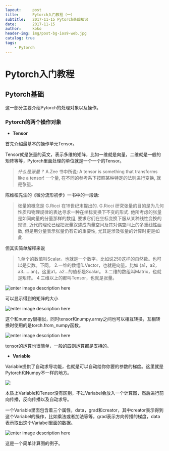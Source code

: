 ```yaml
---
layout:     post
title:      Pytorch入门教程（一）
subtitle:   2017-11-15 Pytorch基础知识
date:       2017-11-15
author:     koko
header-img: img/post-bg-ios9-web.jpg
catalog: true
tags:
    - Pytorch
---
```


# Pytorch入门教程

## Pytorch基础

这一部分主要介绍Pytorch的处理对象以及操作。

### Pytorch的两个操作对象

- **Tensor**

首先介绍最基本的操作单元Tensor。



Tensor就是张量的英文，表示多维的矩阵，比如一维就是向量，二维就是一般的矩阵等等，Pytorch里面处理的单位就是一个一个的Tensor。

>*什么是张量？*
>A.Zee 书中所说: A tensor is something that transforms like a tensor! 一个量, 在不同的参考系下按照某种特定的法则进行变换, 就是张量。

陈维桓先生的《微分流形初步》一书中的一段话: 
>张量的概念是 G.Ricci 在19世纪末提出的. G.Ricci 研究张量的目的是为几何性质和物理规律的表达寻求一种在坐标变换下不变的形式. 他所考虑的张量是如同向量的分量那样的数组, 要求它们在坐标变换下服从某种线性变换的规律. 近代的理论已经把张量叙述成向量空间及其对偶空间上的多重线性函数, 但是用分量表示张量仍有它的重要性, 尤其是涉及张量的计算时更是如此.

但其实简单解释来说

>1.单个的数值叫Scalar。也就是一个数字。比如说250这样的自然数。也可以是实数。下同。
>2.一维的数组叫Vector，也就是向量。比如 {a1，a2，a3......an}。这里a1，a2...的值都是Scalar。
>3.二维的数组叫Matrix，也就是矩阵。
>4.三维以上的都叫Tensor，也就是张量。


![enter image description here](http://www.pytorchtutorial.com/wp-content/uploads/2017/08/v2-4c093b32ab59d56ca26440b942fa6215_b.png)


可以显示得到的矩阵的大小


![enter image description here](http://www.pytorchtutorial.com/wp-content/uploads/2017/08/v2-72e758e228c3314733bd9eef972bbdb2_b.png)


这个和numpy很相似，同时tensor和numpy.array之间也可以相互转换，互相转换时使用的是torch.from_numpy函数。


![enter image description here](http://www.pytorchtutorial.com/wp-content/uploads/2017/08/v2-f020a94db323dc7b71596500b67eeb40_b.png)


tensor的运算也很简单，一般的四则运算都是支持的。


- **Variable**

Variable提供了自动求导功能，也就是可以自动给你你要的参数的梯度。这里就是Pytorch和Numpy不一样的地方。


![](http://www.pytorchtutorial.com/wp-content/uploads/2017/08/v2-a2c1dcd138cc355c4f752260cb11eded_b.png)


本质上Variable和Tensor没有区别，不过Variabel会放入一个计算图，然后进行前向传播，反向传播以及自动求导。

一个Variable里面包含着三个属性，data，grad和creator，其中creator表示得到这个Variabel的操作，比如乘法或者加法等等，grad表示方向传播的梯度，data表示取出这个Variabel里面的数据。


![enter image description here](http://www.pytorchtutorial.com/wp-content/uploads/2017/08/v2-24999ca565f12d1cb665bc49d3c983c1_b.png)


这是一个简单计算图的例子。
